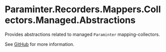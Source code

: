 # Paraminter.Recorders.Mappers.Collectors.Managed.Abstractions

Provides abstractions related to managed `Paraminter` mapping-collectors.

See [GitHub](https://github.com/Paraminter/Paraminter.Recorders.Mappers.Collectors.Managed) for more information.
